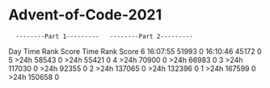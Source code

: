 # Advent-of-Code-2021

      --------Part 1---------   --------Part 2---------
Day       Time    Rank  Score       Time    Rank  Score
  6   16:07:55   51993      0   16:10:46   45172      0
  5       >24h   58543      0       >24h   55421      0
  4       >24h   70900      0       >24h   66983      0
  3       >24h  117030      0       >24h   92355      0
  2       >24h  137065      0       >24h  132396      0
  1       >24h  167599      0       >24h  150658      0
